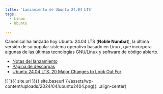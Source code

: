 ```yaml
---
title: 'Lanzamiento de Ubuntu 24.04 LTS'
tags: 
  - Linux
  - Ubuntu
  
---
```


Canonical ha lanzado hoy Ubuntu 24.04 LTS (**Noble Numbat**), la última versión de su popular sistema operativo basado en Linux, que incorpora algunas de las últimas tecnologías GNU/Linux y software de código abierto.

* [Notas del lanzamiento](https://discourse.ubuntu.com/t/noble-numbat-release-notes/39890)
* [Página de descargas](https://releases.ubuntu.com/24.04/)
* [Ubuntu 24.04 LTS: 20 Major Changes to Look Out For](https://www.omgubuntu.co.uk/2024/04/ubuntu-24-04-lts-20-changes-to-look-out-for)

![ ]({{ site.url }}{{ site.baseurl }}/assets/wp-content/uploads/2024/04/ubuntu2404.png){: .align-center}